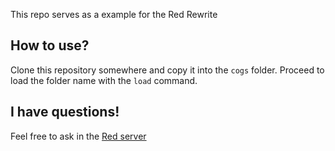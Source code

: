 This repo serves as a example for the Red Rewrite

## How to use?

Clone this repository somewhere and copy it into the ``cogs`` folder. Proceed to load the folder name with the ``load`` command.

## I have questions!

Feel free to ask in the [Red server](https://discord.gg/red)
